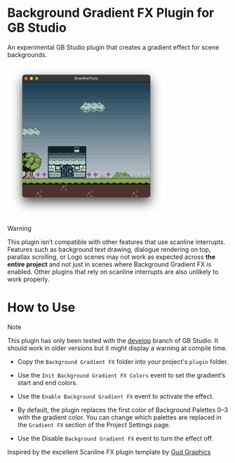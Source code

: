 # Background Gradient FX Plugin for GB Studio

An experimental GB Studio plugin that creates a gradient effect for scene backgrounds.

<img src="screenshots/gradientfx.png" width="360"/>

> [!WARNING] 
> This plugin isn’t compatible with other features that use scanline interrupts. Features such as background text drawing, dialogue rendering on top, parallax scrolling, or Logo scenes may not work as expected across **the entire project** and not just in scenes where Background Gradient FX is enabled. Other plugins that rely on scanline interrupts are also unlikely to work properly.

# How to Use

> [!Note] 
> This plugin has only been tested with the [develop](https://github.com/chrismaltby/gb-studio/tree/develop) branch of GB Studio. It should work in older versions but it might display a warning at compile time.

- Copy the `Background Gradient FX` folder into your project's `plugin` folder.

- Use the `Init Background Gradient FX Colors` event to set the gradient’s start and end colors.
- Use the `Enable Background Gradient FX` event to activate the effect. 
- By default, the plugin replaces the first color of Background Palettes 0–3 with the gradient color. You can change which palettes are replaced in the `Gradient FX` section of the Project Settings page.
- Use the Disable `Background Gradient FX` event to turn the effect off.

Inspired by the excellent Scanline FX plugin template by [Gud Graphics](https://github.com/mikeleisz/gud_gbs_plugins) 

